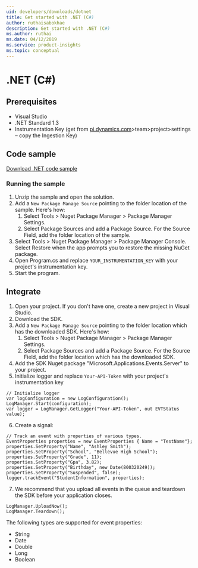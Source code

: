 ```yaml
---
uid: developers/downloads/dotnet
title: Get started with .NET (C#)
author: ruthaisabokhae
description: Get started with .NET (C#)
ms.author: ruthai
ms.date: 04/12/2019
ms.service: product-insights
ms.topic: conceptual
---
```

# .NET (C#)

## Prerequisites

* Visual Studio 
* .NET Standard 1.3  
* Instrumentation Key (get from [pi.dynamics.com](http://pi.dynamics.com)>team>project>settings – copy the Ingestion Key)

## Code sample

[Download .NET code sample](https://ariamediahost.blob.core.windows.net/sdk/ProductInsightsSenders/microsoft.applications.events.server.zip)
 
### Running the sample
 
1.	Unzip the sample and open the solution.
2. Add a `New Package Manage Source` pointing to the folder location of the sample. Here's how:
    1. Select Tools > Nuget Package Manager > Package Manager Settings. 
    2. Select Package Sources and add a Package Source. For the Source Field, add the folder location of the sample.
3. Select Tools > Nuget Package Manager > Package Manager Console. Select Restore when the app prompts you to restore the missing NuGet package.
4. Open Program.cs and replace `YOUR_INSTRUMENTATION_KEY` with your project's instrumentation key.
5. Start the program.

## Integrate

1. Open your project. If you don't have one, create a new project in Visual Studio.
2. Download the SDK.
3. Add a `New Package Manage Source` pointing to the folder location which has the downloaded SDK. Here's how:  
   1. Select Tools > Nuget Package Manager > Package Manager Settings.  
   2. Select Package Sources and add a Package Source. For the Source Field, add the folder location which has the downloaded SDK.
4. Add the SDK Nuget package "Microsoft.Applications.Events.Server" to your project.
5. Initialize logger and replace `Your-API-Token` with your project's instrumentation key
```
// Initialize logger
var logConfiguration = new LogConfiguration();
LogManager.Start(configuration);
var logger = LogManager.GetLogger("Your-API-Token", out EVTStatus value);
```
6. Create a signal:
```
// Track an event with properties of various types.
EventProperties properties = new EventProperties { Name = "TestName"};
properties.SetProperty("Name", "Ashley Smith");
properties.SetProperty("School", "Bellevue High School");
properties.SetProperty("Grade", 11);
properties.SetProperty("Gpa", 3.82);
properties.SetProperty("Birthday", new Date(800320249));
properties.SetProperty("Suspended", false);
logger.trackEvent("StudentInformation", properties);
```
7. We recommend that you upload all events in the queue and teardown the SDK before your application closes.
```
LogManager.UploadNow();
LogManager.Teardown();
```

The following types are supported for event properties:

- String
- Date
- Double
- Long
- Boolean

